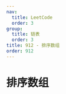 ```yaml
---
nav:
  title: LeetCode
  order: 3
group:
  title: 链表
  order: 3
title: 912 - 排序数组
order: 912
---
```


# 排序数组